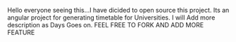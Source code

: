 Hello everyone seeing this...I have dicided to open source this project. Its an angular project for generating timetable for Universities.
I will Add more description as Days Goes on.
FEEL FREE TO FORK AND ADD MORE FEATURE
